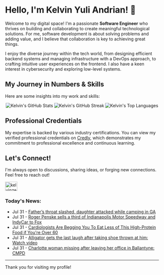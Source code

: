 # Hello, I'm Kelvin Yuli Andrian! 👋

Welcome to my digital space! I'm a passionate **Software Engineer** who thrives on building and collaborating to create meaningful technological solutions. For me, software development is about solving problems and adding value, and I believe that collaboration is key to achieving great things.

I enjoy the diverse journey within the tech world, from designing efficient backend systems and managing infrastructure with a DevOps approach, to crafting intuitive user experiences on the frontend. I also have a keen interest in cybersecurity and exploring low-level systems.

## My Journey in Numbers & Skills

Here are some insights into my work and skills:

<p align="center">
  <img src="https://github-readme-stats.vercel.app/api?username=kelvinzer0&show_icons=true&theme=radical" alt="Kelvin's GitHub Stats" />
  <img src="https://github-readme-streak-stats.herokuapp.com/?user=kelvinzer0&theme=radical" alt="Kelvin's GitHub Streak" />
  <img src="https://github-readme-stats.vercel.app/api/top-langs/?username=kelvinzer0&layout=compact&theme=radical" alt="Kelvin's Top Languages" />
</p>

## Professional Credentials

My expertise is backed by various industry certifications. You can view my verified professional credentials on [Credly](https://www.credly.com/users/kelvin-yuli-andrian/badges), which demonstrates my commitment to professional excellence and continuous learning.

## Let's Connect!

I'm always open to discussions, sharing ideas, or forging new connections. Feel free to reach out!

<p align="left">
    <a href="https://linkedin.com/in/kelvinzero" target="blank"><img align="center" src="https://cdn.jsdelivr.net/npm/simple-icons@3.0.1/icons/linkedin.svg" alt="kelvinzero" height="30" width="40" /></a>
</p>

### Today's News:

<!-- feed start -->
- Jul 31 - [Father’s throat slashed, daughter attacked while camping in GA](https://www.yahoo.com/news/articles/father-throat-slashed-daughter-attacked-143820614.html)
- Jul 31 - [Roger Penske sells a third of Indianapolis Motor Speedway and IndyCar to Fox](https://sports.yahoo.com/article/roger-penske-sells-third-indianapolis-142501867.html)
- Jul 31 - [Cardiologists Are Begging You To Eat Less of This High-Protein Food if You're Over 60](https://health.yahoo.com/conditions/cardiovascular-health/articles/cardiologists-begging-eat-less-high-132500509.html)
- Jul 31 - [Alligator gets the last laugh after taking shoe thrown at him: Watch video](https://www.yahoo.com/news/articles/alligator-gets-last-laugh-taking-132006283.html)
- Jul 31 - [Charlotte woman missing after leaving her office in Ballantyne: CMPD](https://www.yahoo.com/news/articles/charlotte-woman-missing-leaving-her-130127046.html)
<!-- feed end -->

---

Thank you for visiting my profile!